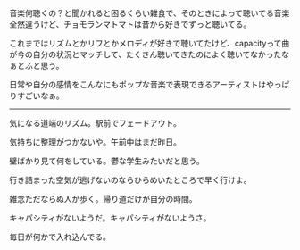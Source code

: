 

音楽何聴くの？と聞かれると困るくらい雑食で、そのときによって聴いてる音楽全然違うけど、チョモランマトマトは昔から好きでずっと聴いてる。

これまではリズムとかリフとかメロディが好きで聴いてたけど、capacityって曲が今の自分の状況とマッチして、たくさん聴いてきたのによく聴いてなかったなぁとふと思う。

日常や自分の感情をこんなにもポップな音楽で表現できるアーティストはやっぱりすごいなぁ。

---

気になる道端のリズム。駅前でフェードアウト。

気持ちに整理がつかないや。午前中はまだ昨日。

壁ばかり見て何をしている。鬱な学生みたいだと思う。

行き詰まった空気が逃げないのならひらめいたところで早く行けよ。

雑念ただならぬ人が歩く。帰り道だけが自分の時間。

キャパシティがないようだ。キャパシティがないようさ。

毎日が何かで入れ込んでる。

